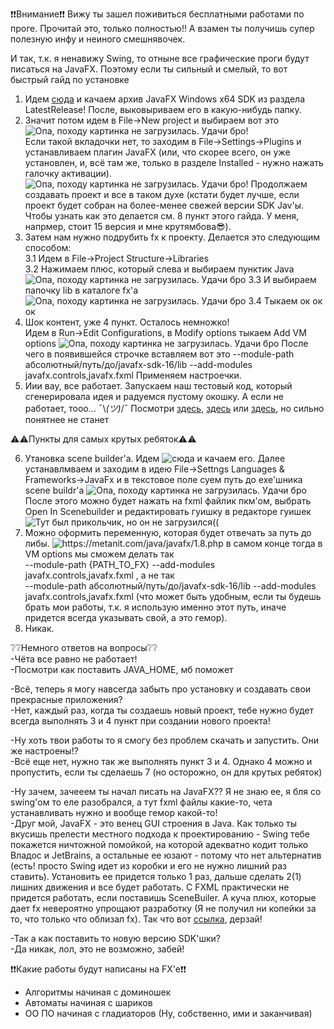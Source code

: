 ❗❗Внимание❗❗  Вижу ты зашел поживиться бесплатными работами по проге. Прочитай это, только полностью!! А взамен ты получишь супер полезную инфу и неиного смешнявочек.  
  
И так, т.к. я ненавижу Swing, то отныне все графические проги будут писаться на JavaFX. Поэтому если ты сильный и смелый, то вот быстрый гайд по установке
1) Идем [cюда](https://gluonhq.com/products/javafx/) и качаем архив JavaFX Windows x64 SDK из раздела LatestRelease! После, выковыриваем его в какую-нибудь папку.
2) Значит потом идем в File->New project и выбираем вот это
![Опа, походу картинка не загрузилась. Удачи бро!](https://sun9-66.userapi.com/impg/6bEz1OHn2TL7w5E-RkJD_fIv83T-B2RjIoKMGg/JIXuRIdNG5g.jpg?size=708x525&quality=96&sign=592d1f2eed5e0e2eb5f5ae30334995d4&type=album)  
Если такой вкладочки нет, то заходим в File->Settings->Plugins и устанавливаем плагин JavaFX (или, что скорее всего, он уже установлен, и, всё там же, только в разделе Installed - нужно нажать галочку активации). ![Опа, походу картинка не загрузилась. Удачи бро!](https://sun9-8.userapi.com/impg/0J9nrPYCqunl4geJXjiFIaKqYx9Y2mOjL8xFSg/lWo2wSh3vuI.jpg?size=1281x703&quality=96&sign=1756823aec92466dfa110cebb7aaaf20&type=album) Продолжаем создавать проект и все в таком духе (кстати будет лучше, если проект будет собран на более-менее свежей версии SDK Jav'ы. Чтобы узнать как это делается см. 8 пункт этого гайда. У меня, напрмер, стоит 15 версия и мне крутямбова😎).  
3) Затем нам нужно подрубить fx к проекту. Делается это следующим способом:  
 3.1 Идем в File->Project Structure->Libraries  
 3.2 Нажимаем плюс, который слева и выбираем пунктик Java ![Опа, походу картинка не загрузилась. Удачи бро](https://sun9-53.userapi.com/impg/NtBM0f_YLhOBDxmb2SZxf6sIy6tqxO4vY0Vqng/4cEYkPnhV7I.jpg?size=958x608&quality=96&sign=a6c8532840b96a8e9741dd4dfb9e560a&type=album)
 3.3 И выбираем папочку lib в каталоге fx'a ![Опа, походу картинка не загрузилась. Удачи бро](https://sun9-3.userapi.com/impg/5vmrN64xd4f0edtfSWMdzwv30JcqLf485rEP-A/Sbg516zdENU.jpg?size=1123x876&quality=96&sign=249a83b7ea22f7c6648f8eb2aa5c7b07&type=album)
 3.4 Тыкаем ок ок ок
4) Шок контент, уже 4 пункт. Осталось немножко!  
  Идем в Run->Edit Configurations, в Modify options тыкаем Add VM options ![Опа, походу картинка не загрузилась. Удачи бро](https://sun9-38.userapi.com/impg/GOapljRU5Ti-o68fPi3hfYmXwJQbeb2Oac_aOA/xWRru3A8DW0.jpg?size=1395x848&quality=96&sign=5b33895468006c68c94f1e6292525809&type=album)
  После чего в появившейся строчке вставляем вот это --module-path абсолютный/путь/до/javafx-sdk-16/lib --add-modules javafx.controls,javafx.fxml Применяем настроечки.
5) Иии вау, все работает. Запускаем наш тестовый код, который сгенерировала идея и радуемся пустому окошку. А если не работает, тооо... ¯\\_(ツ)_/¯ Посмотри [здесь](https://www.jetbrains.com/help/idea/javafx.html), [здесь](https://openjfx.io/openjfx-docs/#install-javafx) или [здесь](https://metanit.com/java/javafx/1.8.php), но сильно понятнее не станет  
  
⚠⚠Пункты для самых крутых ребяток⚠⚠  
  
6) Утановка scene builder'a. Идем ![сюда](https://gluonhq.com/products/scene-builder/) и качаем его. Далее устанавлмваем и заходим в идею File->Settngs Languages & Frameworks->JavaFx и в текстовое поле суем путь до exe'шника scene buildr'a ![Опа, походу картинка не загрузилась. Удачи бро](https://sun9-37.userapi.com/impg/MMjV1hzWSSfFh_eJgAYH-pRYQiOwhJdFE0-cog/NLvc0CAzpbw.jpg?size=1129x881&quality=96&sign=e8a6714c11883b8a0d8a923f1e6121de&type=album)
  После этого можно будет нажать на fxml файлик пкм'ом, выбрать Open In Scenebuilder и редактировать гуишку в редакторе гуишек ![Тут был прикольчик, но он не загрузился((](https://i0.wp.com/lacriaturacreativa.com/wp-content/uploads/2017/10/cursos-disenos-grafico.gif)
7) Можно оформить переменную, которая будет отвечать за путь до либы. ![https://metanit.com/java/javafx/1.8.php в самом конце](https://sun9-28.userapi.com/impg/swM494Ssv8aBcfpN2jpRl_2qwBiN7X-SrF68Nw/8AwVyTRmgdw.jpg?size=1123x870&quality=96&sign=134319df6be5a1d4fca61f841f101003&type=album) тогда в VM options мы сможем делать так   
--module-path {PATH_TO_FX} --add-modules javafx.controls,javafx.fxml , а не так  
--module-path абсолютный/путь/до/javafx-sdk-16/lib --add-modules javafx.controls,javafx.fxml  (что может быть удобным, если ты будешь брать мои работы, т.к. я использую именно этот путь, иначе придется всегда указывать свой, а это гемор). 
8) Никак. 

❔❔Немного ответов на вопросы❔❔  
-Чёта все равно не работает!  
-Посмотри как поставить JAVA_HOME, мб поможет  
  
-Всё, теперь я могу навсегда забыть про установку и создавать свои прекрасные приложения?  
-Нет, каждый раз, когда ты создаешь новый проект, тебе нужно будет всегда выполнять 3 и 4 пункт при создании нового проекта!  
  
-Ну хоть твои работы то я смогу без проблем скачать и запустить. Они же настроены!?  
-Всё еще нет, нужно так же выполнять пункт 3 и 4. Однако 4 можно и пропустить, если ты сделаешь 7 (но осторожно, он для крутых ребяток)  
  
-Ну зачем, зачееем ты начал писать на JavaFX?? Я не знаю ее, я бля со swing'ом то еле разобрался, а тут fxml файлы какие-то, чета устанавливать нужно и вообще гемор какой-то!  
-Друг мой, JavaFX - это венец GUI строения в Java. Как только ты вкусишь прелести местного подхода к проектированию - Swing тебе покажется ничтожной помойкой, на которой адекватно кодит только Владос и JetBrains, а остальные ее юзают - потому что нет альтернатив (есть! просто Swing идет из коробки и его не нужно лишний раз ставить). Установить ее придется только 1 раз, дальше сделать 2(1) лишних движения и все будет работать. С FXML практически не придется работать, если поставишь SceneBuiler. А куча плюх, которые дает fx невероятно упрощают разработку (Я не получил ни копейки за то, что только что облизал fx). Так что вот [ссылка](https://metanit.com/java/javafx/1.1.php), дерзай!
  
-Так а как поставить то новую версию SDK'шки?  
-Да никак, лол, это не возможно, забей!

❗❗Какие работы будут написаны на FX'e❗❗
- Алгоритмы начиная с доминошек  
- Автоматы начиная с шариков 
- ОО ПО начиная с гладиаторов (Ну, собственно, ими и заканчивая)

